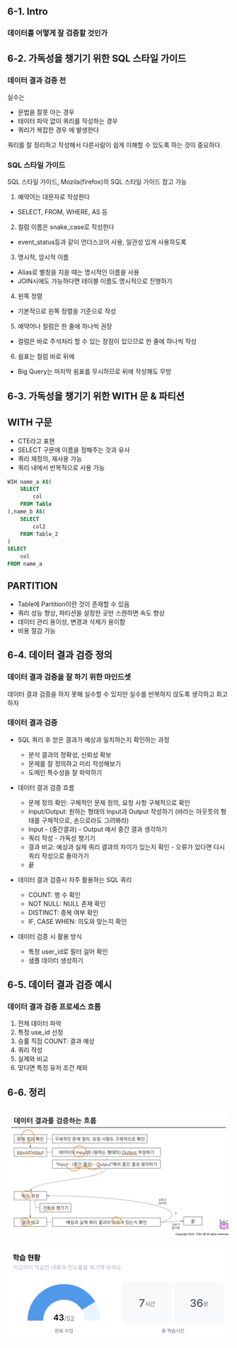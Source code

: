 ## 6-1. Intro
### 데이터를 어떻게 잘 검증할 것인가

## 6-2. 가독성을 챙기기 위한 SQL 스타일 가이드
### 데이터 결과 검증 전
실수는
* 문법을 잘못 아는 경우
* 테이터 파악 없이 쿼리를 작성하는 경우
* 쿼리가 복잡한 경우
에 발생한다

쿼리를 잘 정리하고 작성해서 다른사람이 쉽게 이해할 수 있도록 하는 것이 중요하다.

### SQL 스타일 가이드
SQL 스타일 가이드, Mozila(firefox)의 SQL 스타일 가이드 참고 가능

1. 예약어는 대문자로 작성한다
* SELECT, FROM, WHERE, AS 등

2. 컬럼 이름은 snake_case로 작성한다
* event_status등과 같이 언더스코어 사용, 일관성 있게 사용하도록

3. 명시적, 암시적 이름
* Alias로 별칭을 지을 때는 명시적인 이름을 사용 
* JOIN시에도 가능하다면 테이블 이름도 명시적으로 진행하기

4. 왼쪽 정렬
* 기본적으로 왼쪽 정렬을 기준으로 작성

5. 예약어나 컬럼은 한 줄에 하나씩 권장
* 컬럼은 바로 주석처리 할 수 있는 장점이 있으므로 한 줄에 하나씩 작성

6. 쉼표는 컬럼 바로 뒤에
* Big Query는 마지막 쉼표를 무시하므로 뒤에 작성해도 무방

## 6-3. 가독성을 챙기기 위한 WITH 문 & 파티션
## WITH 구문
* CTE라고 표현
* SELECT 구문에 이름을 정해주는 것과 유사
* 쿼리 재정의, 재사용 가능
* 쿼리 내에서 반복적으로 사용 가능
```SQL
WIH name_a AS(
    SELECT
        col
    FROM Table
),name_b AS(
    SELECT
        col2
    FROM Table_2
)
SELECT
    col
FROM name_a
```
## PARTITION
* Table에 Partition이란 것이 존재할 수 있음
* 쿼리 성능 향상, 파티션을 설정한 곳만 스캔하면 속도 향상
* 데이터 관리 용이성, 변경과 삭제가 용이함
* 비용 절감 가능

## 6-4. 데이터 결과 검증 정의
### 데이터 결과 검증을 잘 하기 위한 마인드셋
데이터 결과 검증을 하지 못해 실수할 수 있지만 실수를 반복하지 않도록 생각하고 회고하자

### 데이터 결과 검증
* SQL 쿼리 후 얻은 결과가 예상과 일치하는지 확인하는 과정
    * 분석 결과의 정확성, 신뢰성 확보
    * 문제를 잘 정의하고 미리 작성해보기
    * 도메인 특수성을 잘 파악하기

* 데이터 결과 검증 흐름
    * 문제 정의 확인: 구체적인 문제 정의, 요청 사항 구체적으로 확인
    * Input/Output: 원하는 형태의 Input과 Output 작성하기 (바라는 아웃풋의 형태를 구체적으로, 손으로라도 그려봐라)
    * Input - (중간결과) - Output 에서 중간 결과 생각하기
    * 쿼리 작성 - 가독성 챙기기
    * 결과 비교: 예상과 실제 쿼리 결과의 차이가 있는지 확인 - 오류가 있다면 다시 쿼리 작성으로 돌아가기
    * 끝

* 데이터 결과 검증시 자주 활용하는 SQL 쿼리
    * COUNT: 행 수 확인
    * NOT NULL: NULL 존재 확인
    * DISTINCT: 중복 여부 확인
    * IF, CASE WHEN: 의도와 맞는지 확인

* 데이터 검증 시 활용 방식
    * 특정 user_id로 필터 걸어 확인
    * 샘플 데이터 생성하기

## 6-5. 데이터 결과 검증 예시
### 데이터 결과 검증 프로세스 흐름
1. 전체 데이터 파악
2. 특정 use_id 선정
3. 승률 직접 COUNT: 결과 예상
4. 쿼리 작성
5. 실제와 비교
6. 맞다면 특정 유저 조건 제외

## 6-6. 정리
![week7_1](./img/week7_1.png)
--
![week7_2](./img/week7_2.png)
